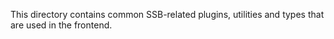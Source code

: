 <!--
SPDX-FileCopyrightText: 2021 The Manyverse Authors

SPDX-License-Identifier: CC-BY-4.0
-->

This directory contains common SSB-related plugins, utilities and types that are used in the frontend.
